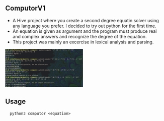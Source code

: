 ## ComputorV1

- A Hive project where you create a second degree equatin solver using any language you prefer. I decided to try out python for the first time.
- An equation is given as argument and the program must produce real and complex answers and recognize the degree of the equation.
- This project was mainly an excercise in lexical analysis and parsing.

<p align="left">
  <img src="https://github.com/jhakonie/ComputorV1/blob/main/computorV1.png" width="49%" height="45%">
</p>

## Usage
```
  python3 computor <equation>
```
